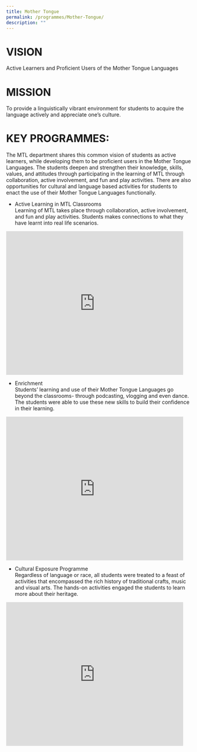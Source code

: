 ```yaml
---
title: Mother Tongue
permalink: /programmes/Mother-Tongue/
description: ""
---
```

# **VISION**  
Active Learners and Proficient Users of the Mother Tongue Languages  
  
# **MISSION**  
To provide a linguistically vibrant environment for students to acquire the language actively and appreciate one’s culture.  
  
# **KEY PROGRAMMES:**  
The MTL department shares this common vision of students as active learners, while developing them to be proficient users in the Mother Tongue Languages. The students deepen and strengthen their knowledge, skills, values, and attitudes through participating in the learning of MTL through collaboration, active involvement, and fun and play activities. There are also opportunities for cultural and language based activities for students to enact the use of their Mother Tongue Languages functionally.


*   Active Learning in MTL Classrooms  
    Learning of MTL takes place through collaboration, active involvement, and fun and play activities. Students makes connections to what they have learnt into real life scenarios.
<iframe allowfullscreen="true" height="389" width="480" frameborder="0" src="https://docs.google.com/presentation/d/e/2PACX-1vTxCEKDt3h9d-eDe8P6iHAsERvoQh0Dj2hq5oo4Pe3BQg-MpTJMXaItrZkp2msA4r_Y4wOueYn25XoK/embed?start=true&amp;loop=true&amp;delayms=3000"></iframe>
<br>

*   Enrichment  
    Students’ learning and use of their Mother Tongue Languages go beyond the classrooms- through podcasting, vlogging and even dance. The students were able to use these new skills to build their confidence in their learning.
<iframe allowfullscreen="true" height="389" width="480" frameborder="0" src="https://docs.google.com/presentation/d/e/2PACX-1vT8vvZ1SdO30Rbq8DLnD80ZG2siTP9TQveurNh6rPLDlYhyEDlWXszSEz1yWaBTDuaFbY46WHk4Jay5/embed?start=true&amp;loop=true&amp;delayms=3000"></iframe>
<br>

*   Cultural Exposure Programme  
    Regardless of language or race, all students were treated to a feast of activities that encompassed the rich history of traditional crafts, music and visual arts. The hands-on activities engaged the students to learn more about their heritage.

<iframe allowfullscreen="true" height="389" width="480" frameborder="0" src="https://docs.google.com/presentation/d/e/2PACX-1vRPII4z0N9xvXzy6xIXHYka9D0pWPnH6uOIVn4juvEzGYDo5Yjj5XCvAOhcS-CbuTYlRM4wptRlh65Z/embed?start=true&amp;loop=true&amp;delayms=3000"></iframe>